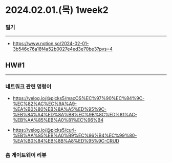 # 2024.02.01.(목) 1week2 



### 필기
---
- https://www.notion.so/2024-02-01-3b546c76a18f4a52b0027e4ed3e70be3?pvs=4



## HW#1
---
### 네트워크 관련 명렁어

- https://velog.io/@picks5/macOS%EC%97%90%EC%84%9C-%EC%82%AC%EC%9A%A9-%EA%B0%80%EB%8A%A5%ED%95%9C-%EB%84%A4%ED%8A%B8%EC%9B%8C%ED%81%AC-%EB%AA%85%EB%A0%81%EC%96%B4

- https://velog.io/@picks5/curl-%EB%AA%85%EB%A0%B9%EC%96%B4%EC%99%80-%EA%B0%84%EB%8B%A8%ED%95%9C-CRUD

### 홈 게이트웨이 리뷰
